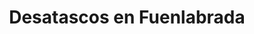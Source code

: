 ---
id: 'service-06'
title: 'Desatascos en Fuenlabrada'
titleMeta: "Desatascos y Poceros en Fuenlabrada - 24 Horas - Pociten"
lugar: 'Fuenlabrada'
canonical: https://www.desatascos-madrid.com/desatascos/fuenlabrada
mediumImage: 'desatascosfuenlabrada-lg.webp'
largeImage: 'desatascosfuenlabrada-md.webp'
metaContent: "Desatascos y Poceros en Fuenlabrada. Servicio 24h ⏳. Soluciones rápidas y efectivas para atascos. ¡Contáctanos! ☎️ 647 376 782."
detailBreadcrumbSubTitle: 'Single Service'
detailBreadcrumbDesc: 'Desatascos en Fuenlabrada al mejor precio'


title2: 'Desatascos en Fuenlabrada'
#PARRAFO color negro de fondo y letras en verde
detailSubTitle: 'Desatascos en Fuenlabrada: La Solución a tus Problemas de Atascos'

#PARRAFO slider
parrafo: "Soluciones de desatascos confiables y efectivas en Fuenlabrada"

#Set inner Html con contenido variable

contenidoDescripcion: "
<h2>Desatascos Pociten: Soluciones Rápidas y Profesionales en Fuenlabrada</h2>

<p>¿Necesitas un servicio de <strong>desatascos urgente en Fuenlabrada</strong>? En <strong>Desatascos Pociten</strong> somos tu equipo de confianza.  No importa si es un atasco en tu fregadero, una tubería obstruida o un problema mayor en tu sistema de saneamiento, llegamos en tiempo récord para solucionar cualquier emergencia.</p>

<h2>Nuestros servicios integrales incluyen:</h2>

<ul>
    <p><strong>Desatascos de tuberías:</strong> Utilizamos tecnología de vanguardia, como <strong>inspección con cámara de TV</strong>, para localizar y eliminar atascos de forma precisa y sin causar daños.</p>
    <p><strong>Poceros expertos:</strong> Contamos con <strong>poceros altamente cualificados</strong> para realizar trabajos de instalación, reparación y mantenimiento de pozos y sistemas de drenaje.</p>
    <p><strong>Vaciado de fosas sépticas:</strong> Realizamos el <strong>vaciado y limpieza de fosas sépticas</strong> de manera segura y eficiente, cumpliendo con todas las normativas medioambientales.</p>
    <p><strong>Limpieza de alcantarillado:</strong> Mantenemos tu sistema de alcantarillado en óptimas condiciones con servicios de limpieza y mantenimiento preventivo.</p>
</ul>
<br>

"
#PARRAFO Segundo setinner
contenidoDescripcion1: 

#PARRAFO Tercer setinner
contenidoDescripcion2: "
<h2>¿Por qué elegir Desatascos Pociten?</h2>

<ul>
    <p><strong>Experiencia y profesionalidad:</strong> Contamos con años de experiencia en el sector y un equipo de profesionales altamente capacitados.</p>
    <p><strong>Disponibilidad 24/7:</strong> Estamos disponibles las 24 horas del día, los 7 días de la semana, para atender cualquier urgencia.</p>
    <p><strong>Tecnología avanzada:</strong> Utilizamos las últimas tecnologías en detección y reparación de atascos para garantizar resultados óptimos.</p>
    <p><strong>Precios competitivos:</strong> Ofrecemos servicios de alta calidad a precios justos y transparentes. ¡Solicita tu presupuesto gratuito y sin compromiso!</p> 
</ul>


"
#PARRAFO Cuarto setinner
contenidoDescripcion3: "<p>Confía en Desatascos Pociten para solucionar tus problemas de atascos en Fuenlabrada. ¡Llámanos ahora!</p>"

#FAqs de la pagina

accordionData:
 [
    {
      question: '¿Cuánto cuesta un desatasco en Fuenlabrada?',
      answer:
        'En Desatascos Pociten, ofrecemos presupuestos personalizados y sin compromiso. El precio final dependerá del tipo de atasco, la ubicación y la complejidad del trabajo. Contáctanos para obtener una evaluación precisa y un precio justo.',
    },
    {
      question: '¿Hay empresas de desatascos 24 horas en Fuenlabrada?',
      answer:
        '¡Sí! Desatascos Pociten está disponible las 24 horas del día, los 7 días de la semana, para atender cualquier emergencia de desatascos en Fuenlabrada. No dudes en llamarnos en cualquier momento..',
    },
    {
      question: '¿Qué hacer si tengo un atasco en casa?',
      answer:
        'Si tienes un atasco en casa, lo primero es mantener la calma y evitar utilizar productos químicos agresivos que puedan dañar tus tuberías. Si el atasco es leve, puedes intentar solucionarlo con un desatascador o métodos caseros. Si el problema persiste, lo mejor es contactar con profesionales como Desatascos Pociten para evitar daños mayores.',
    },
      {
      question: '¿Cómo prevenir los atascos en las tuberías?',
      answer:
        'Para prevenir atascos, evita tirar restos de comida, aceite, pelos y otros objetos por el desagüe. Utiliza rejillas protectoras y realiza limpiezas periódicas con productos específicos para desatascos. Si tienes dudas sobre el mantenimiento de tus tuberías, consulta con nuestros expertos.',
    },
  ]


#OPCIONES LI

option1: '✅ Pisos y viviendas en general con problemas de atascos en bañeras, fregaderos o inodoros.'
option2: '✅ Chalets individuales, adosados o pareados de clientes particulares en general con problemas de atascos en arquetas de hojas o tierra. '
option3: '✅ Colegios con atascos en general de aseos y arquetas de patios.'
option4: '✅ Urbanizaciones con atascos, arquetas deterioradas, problemas de tuberías o bajantes.'
option5: '✅ Restaurantes con problemas de atascos en cocina, fregaderos o en los aseos de los clientes.'
option6: '✅ Instalaciones deportivas con problemas en los desagües de las piscina o vaciado de arquetas en los vestuarios.'
option7: '✅ Hoteles para el mantenimiento de sus instalaciones, queriendo dar siempre el mejor servicio a sus huéspedes.'
option 8: '✅ Multinacionales para incidencias o mantenimiento de las instalaciones distribuidas en sus oficinas.'
option 9: '✅ Naves industriales, que generan residuos que sin remedio se acumulan en sus arquetas produciendo atrancos.'


#PARRAFO TEXTO FONDO NEGRO LETRAS VERDES ANTES DE BOTON

parrafo1: '<h2>24 HORAS A TU SERVICIO</h2>'

isFeatured: true
---